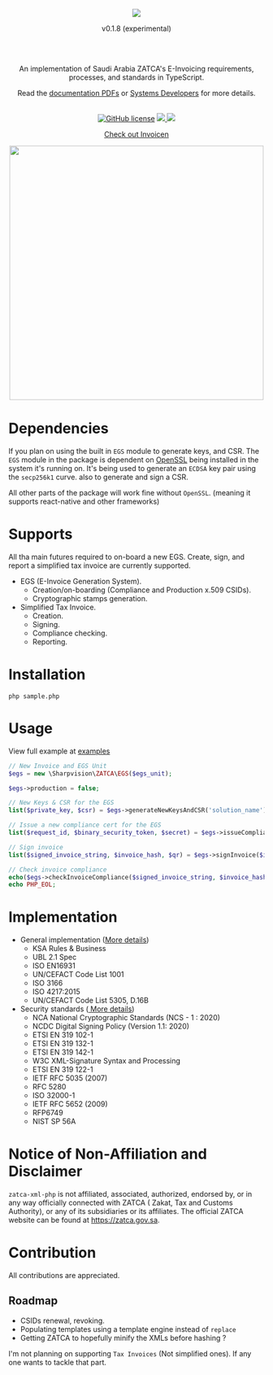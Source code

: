 <div align="center">
  <br/>
  <img src="./docs/logo.png"/>
  <p>v0.1.8 (experimental)</p>
  <br/>
  <br/>
  <p>
    An implementation of Saudi Arabia ZATCA's E-Invoicing requirements, processes, and standards in TypeScript. <br/>
  </p>
  Read the <a href="/docs">documentation PDFs</a> or <a href="https://zatca.gov.sa/en/E-Invoicing/SystemsDevelopers/Pages/TechnicalRequirementsSpec.aspx">Systems Developers</a> for more details.
  <br/>
  <br/>
  <p>

[![GitHub license](https://badgen.net/github/license/wes4m/zatca-xml-js?v=0.1.0)](https://github.com/wes4m/zatca-xml-js/blob/main/LICENSE)
<a href="https://github.com/wes4m">
<img src="https://img.shields.io/badge/maintainer-wes4m-blue"/>
</a>
<a href="https://badge.fury.io/js/zatca-xml-js">
<img src="https://badge.fury.io/js/zatca-xml-js.svg/?v=0.1.8"/>
</a>
  </p>

  <a href="https://invoicen.io">
    <p>Check out Invoicen</p>
    <img src="https://pbs.twimg.com/profile_banners/1575491406969245698/1664461893/1500x500" style="width: 500px" />
  </a>
</div>

# Dependencies

If you plan on using the built in `EGS` module to generate keys, and CSR. The `EGS` module in the package is dependent
on <a href="https://www.openssl.org">OpenSSL</a> being installed in the system it's running on. It's being used to
generate an `ECDSA` key pair using the `secp256k1` curve. also to generate and sign a CSR.

All other parts of the package will work fine without `OpenSSL`. (meaning it supports react-native and other frameworks)

# Supports

All tha main futures required to on-board a new EGS. Create, sign, and report a simplified tax invoice are currently
supported.

- EGS (E-Invoice Generation System).
  - Creation/on-boarding (Compliance and Production x.509 CSIDs).
  - Cryptographic stamps generation.
- Simplified Tax Invoice.
  - Creation.
  - Signing.
  - Compliance checking.
  - Reporting.

# Installation

```
php sample.php
```

# Usage

View full example at <a href="/sample.php">examples</a>

```php
// New Invoice and EGS Unit
$egs = new \Sharpvision\ZATCA\EGS($egs_unit);

$egs->production = false;

// New Keys & CSR for the EGS
list($private_key, $csr) = $egs->generateNewKeysAndCSR('solution_name');

// Issue a new compliance cert for the EGS
list($request_id, $binary_security_token, $secret) = $egs->issueComplianceCertificate('123345', $csr);

// Sign invoice
list($signed_invoice_string, $invoice_hash, $qr) = $egs->signInvoice($invoice, $egs_unit, $binary_security_token, $private_key);

// Check invoice compliance
echo($egs->checkInvoiceCompliance($signed_invoice_string, $invoice_hash, $binary_security_token, $secret));
echo PHP_EOL;
```

# Implementation

- General implementation (<a href="/docs/20220624_ZATCA_Electronic_Invoice_XML_Implementation_Standard_vF.pdf">More
  details</a>)
  - KSA Rules & Business
  - UBL 2.1 Spec
  - ISO EN16931
  - UN/CEFACT Code List 1001
  - ISO 3166
  - ISO 4217:2015
  - UN/CEFACT Code List 5305, D.16B
- Security standards (<a href="/docs/20220624_ZATCA_Electronic_Invoice_Security_Features_Implementation_Standards.pdf">
  More details</a>)
  - NCA National Cryptographic Standards (NCS - 1 : 2020)
  - NCDC Digital Signing Policy (Version 1.1: 2020)
  - ETSI EN 319 102-1
  - ETSI EN 319 132-1
  - ETSI EN 319 142-1
  - W3C XML-Signature Syntax and Processing
  - ETSI EN 319 122-1
  - IETF RFC 5035 (2007)
  - RFC 5280
  - ISO 32000-1
  - IETF RFC 5652 (2009)
  - RFP6749
  - NIST SP 56A

# Notice of Non-Affiliation and Disclaimer

`zatca-xml-php` is not affiliated, associated, authorized, endorsed by, or in any way officially connected with ZATCA (
Zakat, Tax and Customs Authority), or any of its subsidiaries or its affiliates. The official ZATCA website can be found
at https://zatca.gov.sa.

# Contribution

All contributions are appreciated.

## Roadmap

- CSIDs renewal, revoking.
- Populating templates using a template engine instead of `replace`
- Getting ZATCA to hopefully minify the XMLs before hashing ?

I'm not planning on supporting `Tax Invoices` (Not simplified ones). If any one wants to tackle that part.
